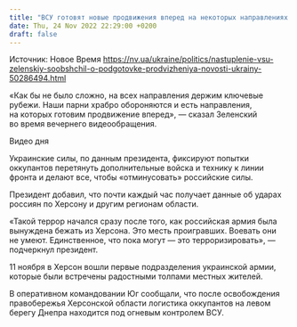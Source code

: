 ```yaml
---
title: "ВСУ готовят новые продвижения вперед на некоторых направлениях — Зеленский"
date: Thu, 24 Nov 2022 22:29:00 +0200
draft: false
---
```

Источник: Новое Время https://nv.ua/ukraine/politics/nastuplenie-vsu-zelenskiy-soobshchil-o-podgotovke-prodvizheniya-novosti-ukrainy-50286494.html


«Как бы не было сложно, на всех направления держим ключевые рубежи. Наши парни храбро обороняются и есть направления, на которых готовим продвижение вперед», — сказал Зеленский во время вечернего видеообращения.

 Видео дня   

Украинские силы, по данным президента, фиксируют попытки оккупантов перетянуть дополнительные войска и технику к линии фронта и делают все, чтобы «отминусовать» российские силы.

Президент добавил, что почти каждый час получает данные об ударах россиян по Херсону и другим регионам области. 

«Такой террор начался сразу после того, как российская армия была вынуждена бежать из Херсона. Это месть проигравших. Воевать они не умеют. Единственное, что пока могут — это терроризировать», — подчеркнул президент.

11 ноября в Херсон вошли первые подразделения украинской армии, которые были встречены радостными толпами местных жителей.

В оперативном командовании Юг сообщали, что после освобождения правобережья Херсонской области логистика оккупантов на левом берегу Днепра находится под огневым контролем ВСУ.
